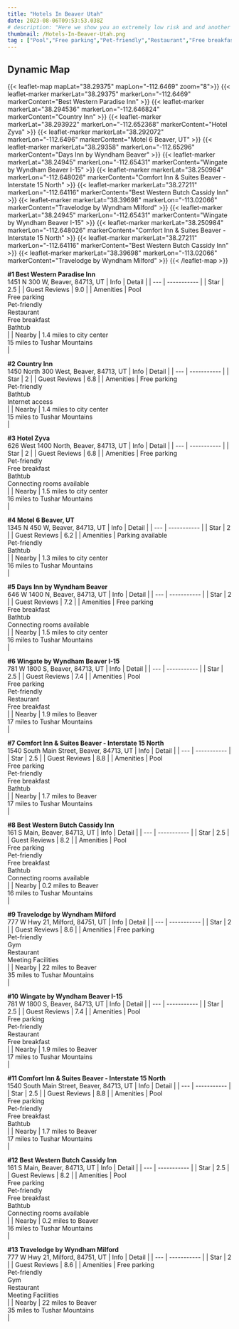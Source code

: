 ```yaml
---
title: "Hotels In Beaver Utah"
date: 2023-08-06T09:53:53.038Z
# description: "Here we show you an extremely low risk and and another medium risk approach to earn passive income "
thumbnail: /Hotels-In-Beaver-Utah.png
tag : ["Pool","Free parking","Pet-friendly","Restaurant","Free breakfast","Bathtub","Internet access","Connecting rooms available","Parking available","Gym","Meeting Facilities"]
---
```


## Dynamic Map
{{< leaflet-map  mapLat="38.29375" mapLon="-112.6469" zoom="8">}}
    {{< leaflet-marker markerLat="38.29375" markerLon="-112.6469" markerContent="Best Western Paradise Inn" >}}
    {{< leaflet-marker markerLat="38.294536" markerLon="-112.646824" markerContent="Country Inn" >}}
    {{< leaflet-marker markerLat="38.293922" markerLon="-112.652368" markerContent="Hotel Zyva" >}}
    {{< leaflet-marker markerLat="38.292072" markerLon="-112.6496" markerContent="Motel 6 Beaver, UT" >}}
    {{< leaflet-marker markerLat="38.29358" markerLon="-112.65296" markerContent="Days Inn by Wyndham Beaver" >}}
    {{< leaflet-marker markerLat="38.24945" markerLon="-112.65431" markerContent="Wingate by Wyndham Beaver I-15" >}}
    {{< leaflet-marker markerLat="38.250984" markerLon="-112.648026" markerContent="Comfort Inn & Suites Beaver - Interstate 15 North" >}}
    {{< leaflet-marker markerLat="38.27211" markerLon="-112.64116" markerContent="Best Western Butch Cassidy Inn" >}}
    {{< leaflet-marker markerLat="38.39698" markerLon="-113.02066" markerContent="Travelodge by Wyndham Milford" >}}
    {{< leaflet-marker markerLat="38.24945" markerLon="-112.65431" markerContent="Wingate by Wyndham Beaver I-15" >}}
    {{< leaflet-marker markerLat="38.250984" markerLon="-112.648026" markerContent="Comfort Inn & Suites Beaver - Interstate 15 North" >}}
    {{< leaflet-marker markerLat="38.27211" markerLon="-112.64116" markerContent="Best Western Butch Cassidy Inn" >}}
    {{< leaflet-marker markerLat="38.39698" markerLon="-113.02066" markerContent="Travelodge by Wyndham Milford" >}}
{{< /leaflet-map >}}


**#1 Best Western Paradise Inn**<br>1451 N 300 W, Beaver, 84713, UT
| Info | Detail |
| --- | ----------- |
| Star | 2.5 |
| Guest Reviews | 9.0 |
| Amenities | Pool<br>Free parking<br>Pet-friendly<br>Restaurant<br>Free breakfast<br>Bathtub<br> |
| Nearby | 1.4 miles to city center<br>15 miles to Tushar Mountains<br> |

**#2 Country Inn**<br>1450 North 300 West, Beaver, 84713, UT
| Info | Detail |
| --- | ----------- |
| Star | 2 |
| Guest Reviews | 6.8 |
| Amenities | Free parking<br>Pet-friendly<br>Bathtub<br>Internet access<br> |
| Nearby | 1.4 miles to city center<br>15 miles to Tushar Mountains<br> |

**#3 Hotel Zyva**<br>626 West 1400 North, Beaver, 84713, UT
| Info | Detail |
| --- | ----------- |
| Star | 2 |
| Guest Reviews | 6.8 |
| Amenities | Free parking<br>Pet-friendly<br>Free breakfast<br>Bathtub<br>Connecting rooms available<br> |
| Nearby | 1.5 miles to city center<br>16 miles to Tushar Mountains<br> |

**#4 Motel 6 Beaver, UT**<br>1345 N 450 W, Beaver, 84713, UT
| Info | Detail |
| --- | ----------- |
| Star | 2 |
| Guest Reviews | 6.2 |
| Amenities | Parking available<br>Pet-friendly<br>Bathtub<br> |
| Nearby | 1.3 miles to city center<br>16 miles to Tushar Mountains<br> |

**#5 Days Inn by Wyndham Beaver**<br>646 W 1400 N, Beaver, 84713, UT
| Info | Detail |
| --- | ----------- |
| Star | 2 |
| Guest Reviews | 7.2 |
| Amenities | Free parking<br>Free breakfast<br>Bathtub<br>Connecting rooms available<br> |
| Nearby | 1.5 miles to city center<br>16 miles to Tushar Mountains<br> |

**#6 Wingate by Wyndham Beaver I-15**<br>781 W 1800 S, Beaver, 84713, UT
| Info | Detail |
| --- | ----------- |
| Star | 2.5 |
| Guest Reviews | 7.4 |
| Amenities | Pool<br>Free parking<br>Pet-friendly<br>Restaurant<br>Free breakfast<br> |
| Nearby | 1.9 miles to Beaver<br>17 miles to Tushar Mountains<br> |

**#7 Comfort Inn & Suites Beaver - Interstate 15 North**<br>1540 South Main Street, Beaver, 84713, UT
| Info | Detail |
| --- | ----------- |
| Star | 2.5 |
| Guest Reviews | 8.8 |
| Amenities | Pool<br>Free parking<br>Pet-friendly<br>Free breakfast<br>Bathtub<br> |
| Nearby | 1.7 miles to Beaver<br>17 miles to Tushar Mountains<br> |

**#8 Best Western Butch Cassidy Inn**<br>161 S Main, Beaver, 84713, UT
| Info | Detail |
| --- | ----------- |
| Star | 2.5 |
| Guest Reviews | 8.2 |
| Amenities | Pool<br>Free parking<br>Pet-friendly<br>Free breakfast<br>Bathtub<br>Connecting rooms available<br> |
| Nearby | 0.2 miles to Beaver<br>16 miles to Tushar Mountains<br> |

**#9 Travelodge by Wyndham Milford**<br>777 W Hwy 21, Milford, 84751, UT
| Info | Detail |
| --- | ----------- |
| Star | 2 |
| Guest Reviews | 8.6 |
| Amenities | Free parking<br>Pet-friendly<br>Gym<br>Restaurant<br>Meeting Facilities<br> |
| Nearby | 22 miles to Beaver<br>35 miles to Tushar Mountains<br> |

**#10 Wingate by Wyndham Beaver I-15**<br>781 W 1800 S, Beaver, 84713, UT
| Info | Detail |
| --- | ----------- |
| Star | 2.5 |
| Guest Reviews | 7.4 |
| Amenities | Pool<br>Free parking<br>Pet-friendly<br>Restaurant<br>Free breakfast<br> |
| Nearby | 1.9 miles to Beaver<br>17 miles to Tushar Mountains<br> |

**#11 Comfort Inn & Suites Beaver - Interstate 15 North**<br>1540 South Main Street, Beaver, 84713, UT
| Info | Detail |
| --- | ----------- |
| Star | 2.5 |
| Guest Reviews | 8.8 |
| Amenities | Pool<br>Free parking<br>Pet-friendly<br>Free breakfast<br>Bathtub<br> |
| Nearby | 1.7 miles to Beaver<br>17 miles to Tushar Mountains<br> |

**#12 Best Western Butch Cassidy Inn**<br>161 S Main, Beaver, 84713, UT
| Info | Detail |
| --- | ----------- |
| Star | 2.5 |
| Guest Reviews | 8.2 |
| Amenities | Pool<br>Free parking<br>Pet-friendly<br>Free breakfast<br>Bathtub<br>Connecting rooms available<br> |
| Nearby | 0.2 miles to Beaver<br>16 miles to Tushar Mountains<br> |

**#13 Travelodge by Wyndham Milford**<br>777 W Hwy 21, Milford, 84751, UT
| Info | Detail |
| --- | ----------- |
| Star | 2 |
| Guest Reviews | 8.6 |
| Amenities | Free parking<br>Pet-friendly<br>Gym<br>Restaurant<br>Meeting Facilities<br> |
| Nearby | 22 miles to Beaver<br>35 miles to Tushar Mountains<br> |


